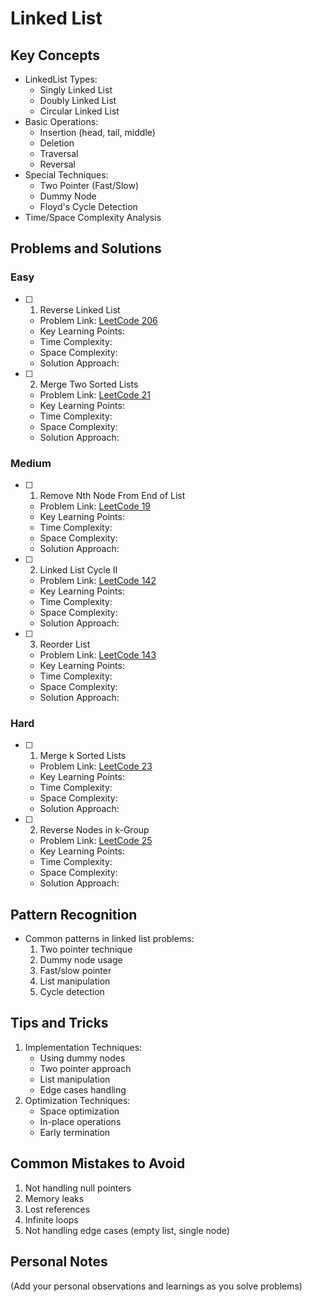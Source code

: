 # Linked List

## Key Concepts

- LinkedList Types:
  - Singly Linked List
  - Doubly Linked List
  - Circular Linked List
- Basic Operations:
  - Insertion (head, tail, middle)
  - Deletion
  - Traversal
  - Reversal
- Special Techniques:
  - Two Pointer (Fast/Slow)
  - Dummy Node
  - Floyd's Cycle Detection
- Time/Space Complexity Analysis

## Problems and Solutions

### Easy

- [ ] 1. Reverse Linked List

  - Problem Link: [LeetCode 206](https://leetcode.com/problems/reverse-linked-list/)
  - Key Learning Points:
  - Time Complexity:
  - Space Complexity:
  - Solution Approach:

- [ ] 2. Merge Two Sorted Lists
  - Problem Link: [LeetCode 21](https://leetcode.com/problems/merge-two-sorted-lists/)
  - Key Learning Points:
  - Time Complexity:
  - Space Complexity:
  - Solution Approach:

### Medium

- [ ] 1. Remove Nth Node From End of List

  - Problem Link: [LeetCode 19](https://leetcode.com/problems/remove-nth-node-from-end-of-list/)
  - Key Learning Points:
  - Time Complexity:
  - Space Complexity:
  - Solution Approach:

- [ ] 2. Linked List Cycle II

  - Problem Link: [LeetCode 142](https://leetcode.com/problems/linked-list-cycle-ii/)
  - Key Learning Points:
  - Time Complexity:
  - Space Complexity:
  - Solution Approach:

- [ ] 3. Reorder List
  - Problem Link: [LeetCode 143](https://leetcode.com/problems/reorder-list/)
  - Key Learning Points:
  - Time Complexity:
  - Space Complexity:
  - Solution Approach:

### Hard

- [ ] 1. Merge k Sorted Lists

  - Problem Link: [LeetCode 23](https://leetcode.com/problems/merge-k-sorted-lists/)
  - Key Learning Points:
  - Time Complexity:
  - Space Complexity:
  - Solution Approach:

- [ ] 2. Reverse Nodes in k-Group
  - Problem Link: [LeetCode 25](https://leetcode.com/problems/reverse-nodes-in-k-group/)
  - Key Learning Points:
  - Time Complexity:
  - Space Complexity:
  - Solution Approach:

## Pattern Recognition

- Common patterns in linked list problems:
  1. Two pointer technique
  2. Dummy node usage
  3. Fast/slow pointer
  4. List manipulation
  5. Cycle detection

## Tips and Tricks

1. Implementation Techniques:
   - Using dummy nodes
   - Two pointer approach
   - List manipulation
   - Edge cases handling
2. Optimization Techniques:
   - Space optimization
   - In-place operations
   - Early termination

## Common Mistakes to Avoid

1. Not handling null pointers
2. Memory leaks
3. Lost references
4. Infinite loops
5. Not handling edge cases (empty list, single node)

## Personal Notes

(Add your personal observations and learnings as you solve problems)

